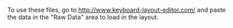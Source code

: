 To use these files, go to http://www.keyboard-layout-editor.com/ and paste the data in the "Raw Data" area to load in the layout.
